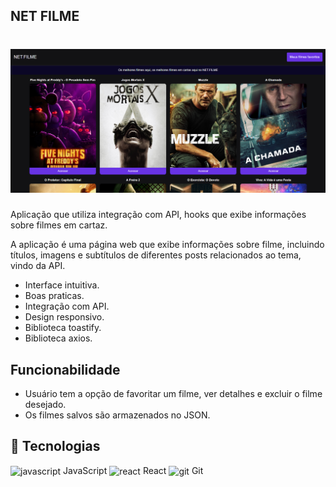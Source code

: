 ## NET FILME 

<h1>
         <img src="src/img/img.png" >
</h1>

Aplicação que utiliza integração com API, hooks que exibe informações sobre filmes em cartaz.

A aplicação é uma página web que exibe informações sobre filme, incluindo títulos, imagens e subtítulos de diferentes posts relacionados ao tema, vindo da API.

- Interface intuitiva.
- Boas praticas.
- Integração com API.
- Design responsivo.
- Biblioteca toastify.
- Biblioteca axios.

## Funcionabilidade

- Usuário tem a opção de favoritar um filme, ver detalhes e excluir o filme desejado.
- Os filmes salvos são armazenados no JSON.

## 🔧 Tecnologias

<img align="center" alt="javascript" height="30" width="40" src="https://cdn.jsdelivr.net/gh/devicons/devicon/icons/javascript/javascript-original.svg" /> JavaScript <img align="center" alt="react" height="30" width="40" src="https://cdn.jsdelivr.net/gh/devicons/devicon/icons/react/react-original.svg" /> React
<img align="center" alt="git" height="30" width="40" src="https://cdn.jsdelivr.net/gh/devicons/devicon/icons/git/git-original.svg" /> Git
